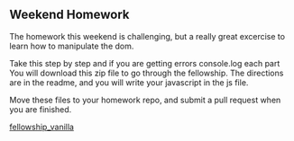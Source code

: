 ## Weekend Homework 

The homework this weekend is challenging, but a really great excercise to learn
how to manipulate the dom.  

Take this step by step and if you are getting errors console.log each part
You will download this zip file to go through the fellowship.  The directions 
are in the readme, and you will write your javascript in the js file.

Move these files to your homework repo, and submit a pull request when you are
finished.


[fellowship_vanilla](/fellowship_vanilla.zip)
